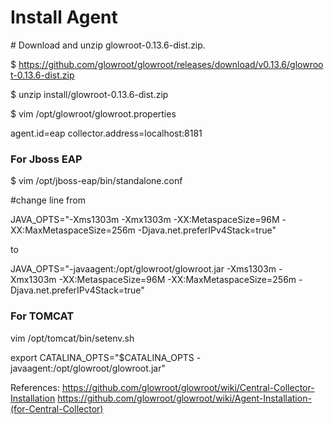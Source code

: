 # Install Agent

# Download and unzip glowroot-0.13.6-dist.zip.

$ https://github.com/glowroot/glowroot/releases/download/v0.13.6/glowroot-0.13.6-dist.zip

$ unzip install/glowroot-0.13.6-dist.zip

$ vim /opt/glowroot/glowroot.properties

agent.id=eap
collector.address=localhost:8181

### For Jboss EAP
$ vim /opt/jboss-eap/bin/standalone.conf

#change line from

JAVA_OPTS="-Xms1303m -Xmx1303m -XX:MetaspaceSize=96M -XX:MaxMetaspaceSize=256m -Djava.net.preferIPv4Stack=true"

to

JAVA_OPTS="-javaagent:/opt/glowroot/glowroot.jar -Xms1303m -Xmx1303m -XX:MetaspaceSize=96M -XX:MaxMetaspaceSize=256m -Djava.net.preferIPv4Stack=true"

### For TOMCAT
vim /opt/tomcat/bin/setenv.sh

export CATALINA_OPTS="$CATALINA_OPTS -javaagent:/opt/glowroot/glowroot.jar"



References:
https://github.com/glowroot/glowroot/wiki/Central-Collector-Installation
https://github.com/glowroot/glowroot/wiki/Agent-Installation-(for-Central-Collector)
